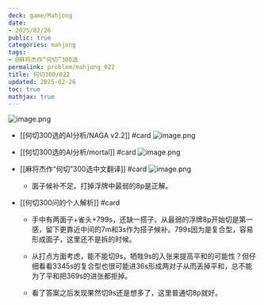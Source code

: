 ```yaml
---
deck: game/Mahjong
date:
- 2025/02/26
public: true
categories: mahjong
tags:
- @麻将杰作“何切”300选
permalink: problem/mahjong_022
title: 何切300/022
updated: 2025-02-26
toc: true
mathjax: true
---
```


![image.png](/assets/image_1740530829105_0.png)

  + [[何切300选的AI分析/NAGA v2.2]] #card
![image.png](/assets/image_1740530835054_0.png)

  + [[何切300选的AI分析/mortal]] #card
![image.png](/assets/image_1740530841903_0.png)

  + [[麻将杰作“何切”300选中文翻译]] #card
![image.png](/assets/image_1740530850439_0.png)

    + 面子候补不足。打掉浮牌中最弱的8p是正解。

  + [[何切300问的个人解析]] #card
    + 手中有两面子+雀头+799s，还缺一搭子。从最弱的浮牌8p开始切是第一感，留下更靠近中间的7m和3s作为搭子候补。799s因为是复合型，容易形成面子，这里还不是拆的时候。

    + 从打点方面考虑，能不能切9s，牺牲9s的入张来提高平和的可能性？但仔细看看3345s的复合型也很可能进36s形成两对子从而丢掉平和，总不能为了平和把369s的进张都拒掉。

    + 看了答案之后发现果然切9s还是想多了，这里普通切8p就好。
